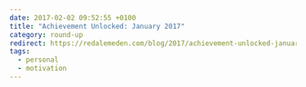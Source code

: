 ```yaml
---
date: 2017-02-02 09:52:55 +0100
title: "Achievement Unlocked: January 2017"
category: round-up
redirect: https://redalemeden.com/blog/2017/achievement-unlocked-january-2017
tags:
  - personal
  - motivation
---
```

